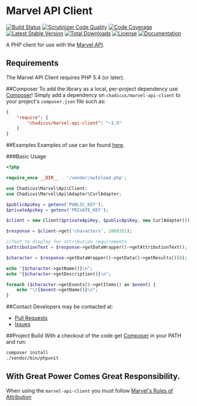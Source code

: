 # Marvel API Client
[![Build Status](https://travis-ci.org/chadicus/marvel-api-client.png)](https://travis-ci.org/chadicus/marvel-api-client)
[![Scrutinizer Code Quality](http://img.shields.io/scrutinizer/g/chadicus/marvel-api-client.svg?style=flat)](https://scrutinizer-ci.com/g/chadicus/marvel-api-client/)
[![Code Coverage](http://img.shields.io/coveralls/chadicus/marvel-api-client.svg?style=flat)](https://coveralls.io/r/chadicus/marvel-api-client)
[![Latest Stable Version](http://img.shields.io/packagist/v/chadicus/marvel-api-client.svg?style=flat)](https://packagist.org/packages/chadicus/marvel-api-client)
[![Total Downloads](http://img.shields.io/packagist/dt/chadicus/marvel-api-client.svg?style=flat)](https://packagist.org/packages/chadicus/marvel-api-client)
[![License](http://img.shields.io/packagist/l/chadicus/marvel-api-client.svg?style=flat)](https://packagist.org/packages/chadicus/marvel-api-client)
[![Documentation](https://img.shields.io/badge/reference-phpdoc-blue.svg?style=flat)](http://chadicus.github.io/marvel-api-client)

A PHP client for use with the [Marvel API](http://developer.marvel.com/docs).

## Requirements

The Marvel API Client requires PHP 5.4 (or later).

##Composer
To add the library as a local, per-project dependency use [Composer](http://getcomposer.org)! Simply add a dependency on
`chadicus/marvel-api-client` to your project's `composer.json` file such as:

```json
{
    "require": {
        "chadicus/marvel-api-client": "~1.0"
    }
}
```
##Examples
Examples of use can be found [here](https://github.com/chadicus/marvel-api-client/tree/master/examples).

###Basic Usage

```php
<?php

require_once __DIR__ . '/vendor/autoload.php';

use Chadicus\Marvel\Api\Client;
use Chadicus\Marvel\Api\Adapter\CurlAdapter;

$publicApiKey = getenv('PUBLIC_KEY');
$privateApiKey = getenv('PRIVATE_KEY');

$client = new Client($privateApiKey, $publicApiKey, new CurlAdapter());

$response = $client->get('characters', 1009351);

//Text to display for attribution requirements
$attributionText = $response->getDataWrapper()->getAttributionText();

$character = $response->getDataWrapper()->getData()->getResults()[0];

echo "{$character->getName()}\n";
echo "{$character->getDescription()}\n";

foreach ($character->getEvents()->getItems() as $event) {
    echo "\t{$event->getName()}\n";
}

```

##Contact
Developers may be contacted at:

 * [Pull Requests](https://github.com/chadicus/marvel-api-client/pulls)
 * [Issues](https://github.com/chadicus/marvel-api-client/issues)

##Project Build
With a checkout of the code get [Composer](http://getcomposer.org) in your PATH and run:

```sh
composer install
./vendor/bin/phpunit
```

## With Great Power Comes Great Responsibility.
When using the `marvel-api-client` you must follow [Marvel's Rules of Attribution](http://developer.marvel.com/documentation/attribution)

